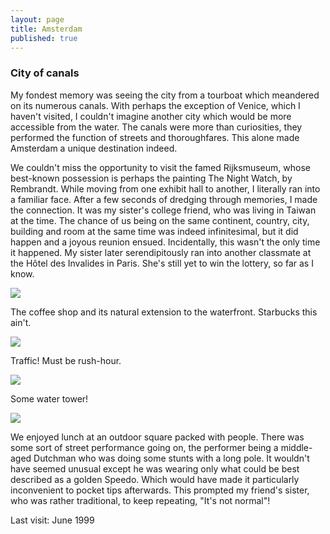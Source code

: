 ```yaml
---
layout: page
title: Amsterdam
published: true
---
```

<h3>City of canals</h3>

My fondest memory was seeing the city from a tourboat which meandered on its numerous canals. With perhaps the exception of Venice, which I haven't visited, I couldn't imagine another city which would be more accessible from the water. The canals were more than curiosities, they performed the function of streets and thoroughfares. This alone made Amsterdam a unique destination indeed.

We couldn't miss the opportunity to visit the famed Rijksmuseum, whose best-known possession is perhaps the painting The Night Watch, by Rembrandt. While moving from one exhibit hall to another, I literally ran into a familiar face. After a few seconds of dredging through memories, I made the connection. It was my sister's college friend, who was living in Taiwan at the time. The chance of us being on the same continent, country, city, building and room at the same time was indeed infinitesimal, but it did happen and a joyous reunion ensued. Incidentally, this wasn't the only time it happened. My sister later serendipitously ran into another classmate at the H&ocirc;tel des Invalides in Paris. She's still yet to win the lottery, so far as I know.

<img src='http://yentran.isamonkey.org/gallery/amsterdam/amsterdamcanal99-06-17.jpg'/>

The coffee shop and its natural extension to the waterfront. Starbucks this ain't.

<img src='http://yentran.isamonkey.org/gallery/amsterdam/amsterdamcoffeeboat99-06.jpg'/>

Traffic! Must be rush-hour.

<img src='http://yentran.isamonkey.org/gallery/amsterdam/amsterdamcanalbank99-06.jpg'/>

Some water tower!

<img src='http://yentran.isamonkey.org/gallery/amsterdam/amsterdamcanaltower99-06.jpg'/>

We enjoyed lunch at an outdoor square packed with people. There was some sort of street performance going on, the performer being a middle-aged Dutchman who was doing some stunts with a long pole. It wouldn't have seemed unusual except he was wearing only what could be best described as a golden Speedo. Which would have made it particularly inconvenient to pocket tips afterwards. This prompted my friend's sister, who was rather traditional, to keep repeating, "It's not normal"!

Last visit: June 1999
